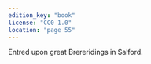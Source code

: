 ```yaml
---
edition_key: "book"
license: "CC0 1.0"
location: "page 55"
---
```

Entred upon great Brereridings in
Salford.
